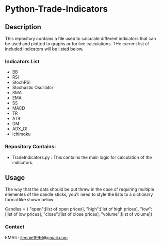 # Python-Trade-Indicators

## Description
This repository contains a file used to calculate different indicators that can be used and plotted to graphs or for live calculations. THe current list of included indicators will be listed below.

### Indicators List ###
- BB
- RSI
- StochRSI
- Stochastic Oscillator
- SMA
- EMA
- SS
- MACD
- TR
- ATR
- DM
- ADX_DI
- Ichimoku

### Repository Contains:
- TradeIndicators.py : This contains the main logic for calculation of the indicators.

## Usage
The way that the data should be put threw in the case of requiring multiple elementes of the candle sticks, you'll need to style the lists to a dictionary formal like shown below:

Candles = {
    "open":[list of open prices],
    "high":[list of high prices],
    "low":[list of low prices],
    "close":[list of close prices],
    "volume":[list of volume]}

### Contact
EMAIL: jlennie1996@gmail.com
